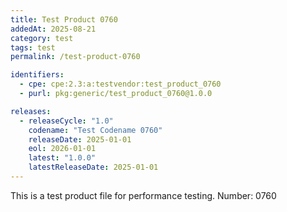 ```yaml
---
title: Test Product 0760
addedAt: 2025-08-21
category: test
tags: test
permalink: /test-product-0760

identifiers:
  - cpe: cpe:2.3:a:testvendor:test_product_0760
  - purl: pkg:generic/test_product_0760@1.0.0

releases:
  - releaseCycle: "1.0"
    codename: "Test Codename 0760"
    releaseDate: 2025-01-01
    eol: 2026-01-01
    latest: "1.0.0"
    latestReleaseDate: 2025-01-01
---
```


This is a test product file for performance testing. Number: 0760
